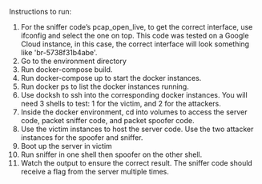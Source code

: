 Instructions to run:
  1. For the sniffer code’s pcap_open_live, to get the correct interface, use ifconfig and select the one on top. This code was tested on a Google Cloud instance, in this case, the correct interface will look something like 'br-5738f31b4abe'.
  2. Go to the environment directory 
  3. Run docker-compose build.
  4. Run docker-compose up to start the docker instances.
  5. Run docker ps to list the docker instances running.
  6. Use docksh <first two digits of id> to ssh into the corresponding docker instances. You will need 3 shells to test: 1 for the victim, and 2 for the attackers.
  7. Inside the docker environment, cd into volumes to access the server code, packet sniffer code, and packet spoofer code.
  8. Use the victim instances to host the server code. Use the two attacker instances for the spoofer and sniffer.
  9. Boot up the server in victim
  10. Run sniffer in one shell then spoofer on the other shell.
  11. Watch the output to ensure the correct result. The sniffer code should receive a flag from the server multiple times.

